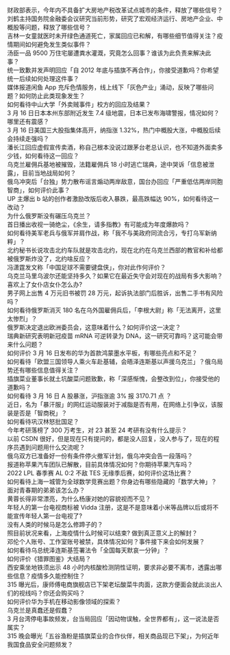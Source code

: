 财政部表示，今年内不具备扩大房地产税改革试点城市的条件，释放了哪些信号？  
刘鹤主持国务院金融委会议研究当前形势，研究了宏观经济运行、房地产企业、中概股等问题，释放了哪些信号？  
吉林一女童就医时未开绿色通道死亡，家属回应已和解，有哪些细节值得关注？疫情期间如何避免发生类似事件？  
汤臣一品 9500 万住宅屡遭粪水灌溉，究竟怎么回事？谁该为此负责来解决此事？  
统一致歉并发声明回应「自 2012 年底与插旗不再合作」，你接受道歉吗？你希望统一后续如何处理这件事？  
媒体报道闲鱼 App 充斥色情服务，线上线下「灰色产业」涌动，反映了哪些问题？如何防止此类现象发生？  
如何看待中山大学「外卖贼事件」校方的回应及结果？  
3 月 16 日日本本州东部附近发生 7.4 级地震，日本已发布海啸警报，情况如何？哪里还有震感？  
3 月 16 日美国三大股指集体高开，纳指涨 1.32%，热门中概股大涨，中概股后续会持续走强吗？  
潘长江回应虚假宣传卖酒，称自己根本没说过跟茅台老总认识，也不知道外面卖多少钱，如何看待这一回应？  
乌克兰雇佣兵基地被摧毁，法籍雇佣兵 18 小时逃亡瑞典，途中哭诉「信息被泄露」，目前当地战局如何？  
俄乌冲突后「台独」势力散布谣言煽动两岸敌意，国台办回应「严重低估两岸同胞智商」，如何评价此事？  
UP 主爆出 b 站的创作者激励改版后收入暴跌，最高跌幅达 90%，如何看待这一改动？  
为什么俄罗斯没有碾压乌克兰？  
首日播出收视一骑绝尘，《余生，请多指教》有可能成为年度爆款吗？  
如何看待美军老兵与俄军并肩作战，称「我不与美政府同流合污，专打乌军新纳粹」？  
北约秘书长说攻击北约车队就是攻击北约，现在北约在乌克兰西部的教官和补给都被俄罗斯炸没了，北约啥反应？  
冯潇霆发文称「中国足球不需要键盘侠」，你对此作何评价？  
乌克兰马里乌波尔还能坚持多久？如果它在最近失守会对现在的战局有多大影响？  
喜欢上了女仆店女仆怎么办?  
男子网上出售 4 万元旧书被罚 28 万元，起诉执法部门后胜诉，出售二手书有风险吗？  
如何看待俄罗斯消灭 180 名在乌外国雇佣兵后，「李根大尉」称「无法离开，这里太惨烈」？  
俄罗斯决定退出欧洲委员会，这意味着什么？如何评价这一决定？  
瑞典新研究表明新冠疫苗 mRNA 可逆转录为 DNA，这一研究可靠吗？这可能会带来什么问题？  
如何评价 3 月 16 日发布的华为首款鸿蒙墨水平板，有哪些亮点和不足？  
如何看待「欧盟三国领导人乘火车赴基辅，会晤泽连斯基以声援乌克兰」？俄乌局势还有哪些信息值得关注？  
插旗菜业董事长就土坑酸菜问题致歉，称「深感惭愧，会整改到位」，你接受他的道歉吗？  
如何看待 3 月 16 日 A 股暴涨，沪指涨逾 3% 报 3170.71 点 ？  
近日，名为「暴汗服」的网红运动服装对于减脂是否有用，在网络上引争议，该服装是否是「智商税」？  
如何看待巩汉林怒批国足？  
今年考研落榜了 300 万考生，对 23 甚至 24 考研有没有什么提示？  
以前 CSDN 很好，但是现在只有提问的，都是没人回复，没人参与了，现在的程序员遇到问题用什么交流呢？  
俄乌双方已准备好一份有条件停火撤军计划，俄乌冲突会告一段落吗？  
报道称苹果汽车团队已解散，目前具体情况如何？你期待苹果汽车吗？  
2022 LPL 春季赛 AL 0:2 不敌 TES 无缘季后赛，如何评价这场比赛？  
如何看待上海一城管为全球数学竞赛出题？你身边有哪些隐藏的「数学大神」？  
面对青春期的弟弟该怎么办？  
黄蓉长得非常漂亮，为什么杨康对她的容貌视而不见？  
年轻人的第一台电视商标被 Vidda 注册，这是不是意味着小米等品牌以后或将不能宣传年轻人第一台电视了?  
没有人类的时候马是怎么修蹄子的？  
照目前状况来看，上海疫情什么时候可以结束? 做到真正意义上的解封？  
邓伦个人账号、工作室账号被禁，具体情况如何？事件接下来会如何发展？  
如何看待乌总统泽连斯基签署法令「全国每天默哀一分钟」？  
如何评价《猎罪图鉴》大结局？  
西安乘坐地铁须出示 48 小时内核酸检测阴性证明，要求非必要不离市，透露出哪些信息？疫情多久能控制住？  
315 曝光后，康师傅电商旗舰店已下架老坛酸菜牛肉面，这款方便面会就此淡出人们的视线吗？你还会购买吗？  
如何评价华为手机在移动影像领域的探索？  
乌克兰是真蠢还是假蠢？  
3 月台湾停电事故频发，台当局回应「因动物误触，全世界都有」，这一说法是否属实？  
315 晚会曝光「五谷渔粉是插旗菜业的合作伙伴，相关商品现已下架」，为何近年我国食品安全问题频发？  
